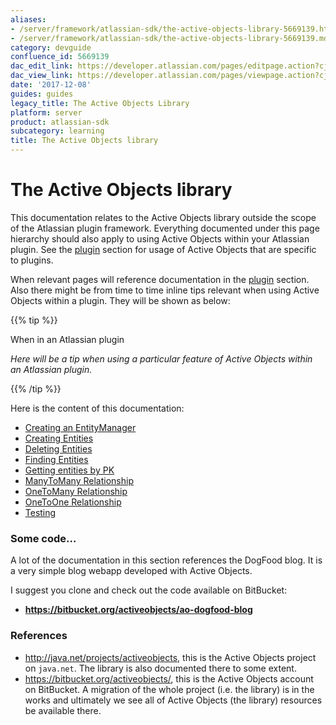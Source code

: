 ```yaml
---
aliases:
- /server/framework/atlassian-sdk/the-active-objects-library-5669139.html
- /server/framework/atlassian-sdk/the-active-objects-library-5669139.md
category: devguide
confluence_id: 5669139
dac_edit_link: https://developer.atlassian.com/pages/editpage.action?cjm=wozere&pageId=5669139
dac_view_link: https://developer.atlassian.com/pages/viewpage.action?cjm=wozere&pageId=5669139
date: '2017-12-08'
guides: guides
legacy_title: The Active Objects Library
platform: server
product: atlassian-sdk
subcategory: learning
title: The Active Objects library
---
```

# The Active Objects library

This documentation relates to the Active Objects library outside the scope of the Atlassian plugin framework. Everything documented under this page hierarchy should also apply to using Active Objects within your Atlassian plugin. See the [plugin](https://developer.atlassian.com/display/AO/Configuring+the+Plugin) section for usage of Active Objects that are specific to plugins.

When relevant pages will reference documentation in the [plugin](https://developer.atlassian.com/display/AO/Configuring+the+Plugin) section. Also there might be from time to time inline tips relevant when using Active Objects within a plugin. They will be shown as below:

{{% tip %}}

When in an Atlassian plugin

*Here will be a tip when using a particular feature of Active Objects within an Atlassian plugin.*

{{% /tip %}}

Here is the content of this documentation:

-   [Creating an EntityManager](/server/framework/atlassian-sdk/creating-an-entitymanager)
-   [Creating Entities](/server/framework/atlassian-sdk/creating-entities)
-   [Deleting Entities](/server/framework/atlassian-sdk/deleting-entities)
-   [Finding Entities](/server/framework/atlassian-sdk/finding-entities)
-   [Getting entities by PK](/server/framework/atlassian-sdk/getting-entities-by-pk)
-   [ManyToMany Relationship](/server/framework/atlassian-sdk/manytomany-relationship)
-   [OneToMany Relationship](/server/framework/atlassian-sdk/onetomany-relationship)
-   [OneToOne Relationship](/server/framework/atlassian-sdk/onetoone-relationship)
-   [Testing](/server/framework/atlassian-sdk/testing)

### Some code…

A lot of the documentation in this section references the DogFood blog. It is a very simple blog webapp developed with Active Objects.

I suggest you clone and check out the code available on BitBucket:

-   **<a href="https://bitbucket.org/activeobjects/ao-dogfood-blog" class="uri external-link">https://bitbucket.org/activeobjects/ao-dogfood-blog</a>**

### References

-   <a href="http://java.net/projects/activeobjects" class="uri external-link">http://java.net/projects/activeobjects</a>, this is the Active Objects project on `java.net`. The library is also documented there to some extent.
-   <a href="https://bitbucket.org/activeobjects/" class="uri external-link">https://bitbucket.org/activeobjects/</a>, this is the Active Objects account on BitBucket. A migration of the whole project (i.e. the library) is in the works and ultimately we see all of Active Objects (the library) resources be available there.























































































































































































































































